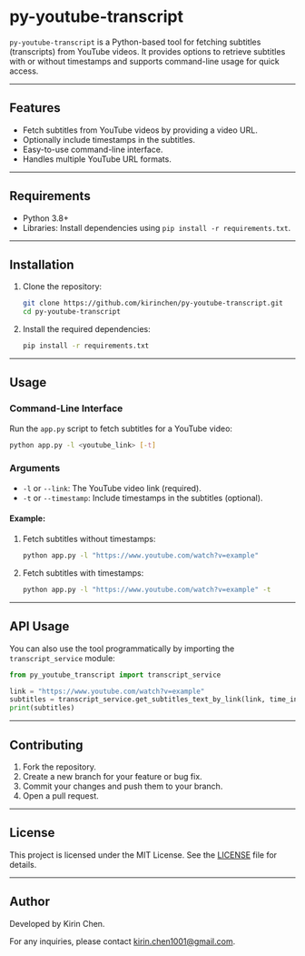 # py-youtube-transcript

`py-youtube-transcript` is a Python-based tool for fetching subtitles (transcripts) from YouTube videos. It provides options to retrieve subtitles with or without timestamps and supports command-line usage for quick access.

---

## Features

- Fetch subtitles from YouTube videos by providing a video URL.
- Optionally include timestamps in the subtitles.
- Easy-to-use command-line interface.
- Handles multiple YouTube URL formats.

---

## Requirements

- Python 3.8+
- Libraries: Install dependencies using `pip install -r requirements.txt`.

---

## Installation

1. Clone the repository:

   ```bash
   git clone https://github.com/kirinchen/py-youtube-transcript.git
   cd py-youtube-transcript
   ```

2. Install the required dependencies:

   ```bash
   pip install -r requirements.txt
   ```

---

## Usage

### Command-Line Interface

Run the `app.py` script to fetch subtitles for a YouTube video:

```bash
python app.py -l <youtube_link> [-t]
```

### Arguments

- `-l` or `--link`: The YouTube video link (required).
- `-t` or `--timestamp`: Include timestamps in the subtitles (optional).

#### Example:

1. Fetch subtitles without timestamps:

   ```bash
   python app.py -l "https://www.youtube.com/watch?v=example"
   ```

2. Fetch subtitles with timestamps:

   ```bash
   python app.py -l "https://www.youtube.com/watch?v=example" -t
   ```

---

## API Usage

You can also use the tool programmatically by importing the `transcript_service` module:

```python
from py_youtube_transcript import transcript_service

link = "https://www.youtube.com/watch?v=example"
subtitles = transcript_service.get_subtitles_text_by_link(link, time_info_enable=True)
print(subtitles)
```

---

## Contributing

1. Fork the repository.
2. Create a new branch for your feature or bug fix.
3. Commit your changes and push them to your branch.
4. Open a pull request.

---

## License

This project is licensed under the MIT License. See the [LICENSE](LICENSE) file for details.

---

## Author

Developed by Kirin Chen.

For any inquiries, please contact [kirin.chen1001@gmail.com](mailto:kirin.chen1001@gmail.com).

